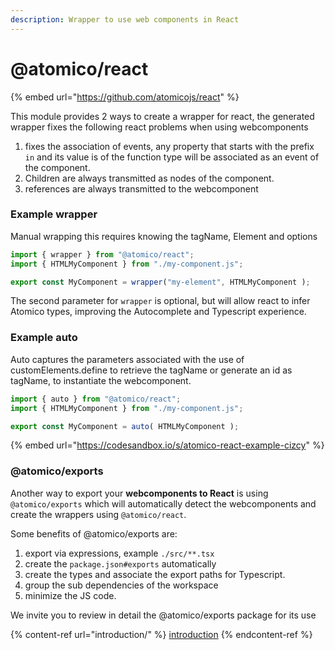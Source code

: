 ```yaml
---
description: Wrapper to use web components in React
---
```


# @atomico/react

{% embed url="https://github.com/atomicojs/react" %}

This module provides 2 ways to create a wrapper for react, the generated wrapper fixes the following react problems when using webcomponents

1. fixes the association of events, any property that starts with the prefix `in` and its value is of the function type will be associated as an event of the component.
2. Children are always transmitted as nodes of the component.
3. references are always transmitted to the webcomponent

### Example wrapper

Manual wrapping this requires knowing the tagName, Element and options

```jsx
import { wrapper } from "@atomico/react";
import { HTMLMyComponent } from "./my-component.js";

export const MyComponent = wrapper("my-element", HTMLMyComponent );
```

The second parameter for `wrapper` is optional, but will allow react to infer Atomico types, improving the Autocomplete and Typescript experience.

### Example auto

Auto captures the parameters associated with the use of customElements.define to retrieve the tagName or generate an id as tagName, to instantiate the webcomponent.

```jsx
import { auto } from "@atomico/react";
import { HTMLMyComponent } from "./my-component.js";

export const MyComponent = auto( HTMLMyComponent );
```

{% embed url="https://codesandbox.io/s/atomico-react-example-cizcy" %}

### @atomico/exports

Another way to export your **webcomponents to React** is using `@atomico/exports` which will automatically detect the webcomponents and create the wrappers using `@atomico/react`.

Some benefits of @atomico/exports are:

1. export via expressions, example `./src/**.tsx`
2. create the `package.json#exports` automatically
3. create the types and associate the export paths for Typescript.
4. group the sub dependencies of the workspace
5. minimize the JS code.

We invite you to review in detail the @atomico/exports package for its use

{% content-ref url="introduction/" %}
[introduction](introduction/)
{% endcontent-ref %}
